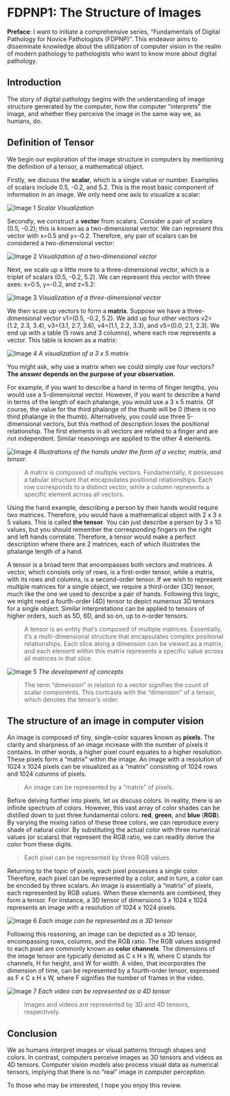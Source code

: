 # FDPNP1: The Structure of Images

**Preface**: I want to initiate a comprehensive series, “Fundamentals of Digital Pathology for Novice Pathologists (FDPNP)”. This endeavor aims to disseminate knowledge about the utilization of computer vision in the realm of modern pathology to pathologists who want to know more about digital pathology.

## Introduction

The story of digital pathology begins with the understanding of image structure generated by the computer, how the computer “interprets” the image, and whether they perceive the image in the same way we, as humans, do.

## Definition of Tensor

We begin our exploration of the image structure in computers by mentioning the definition of a tensor, a mathematical object.

Firstly, we discuss the **scalar**, which is a single value or number. Examples of scalars include 0.5, -0.2, and 5.2. This is the most basic component of information in an image. We only need one axis to visualize a scalar:

![Image 1](/img/post12_image1.webp)
*Scalar Visualization*

Secondly, we construct a **vector** from scalars. Consider a pair of scalars (0.5, -0.2); this is known as a two-dimensional vector. We can represent this vector with x=0.5 and y=-0.2. Therefore, any pair of scalars can be considered a two-dimensional vector:

![Image 2](/img/post12_image2.webp)
*Visualization of a two-dimensional vector*

Next, we scale up a little more to a three-dimensional vector, which is a triplet of scalars (0.5, -0.2, 5.2). We can represent this vector with three axes: x=0.5, y=-0.2, and z=5.2:

![Image 3](/img/post12_image3.webp)
*Visualization of a three-dimensional vector*

We then scale up vectors to form a **matrix**. Suppose we have a three-dimensional vector v1=(0.5, -0.2, 5.2). We add up four other vectors v2=(1.2, 2.3, 3.4), v3=(3.1, 2.7, 3.6), v4=(1.1, 2.2, 3.3), and v5=(0.0, 2.1, 2.3). We end up with a table (5 rows and 3 columns), where each row represents a vector. This table is known as a matrix:

![Image 4](/img/post12_image4.webp)
*A visualization of a 3 x 5 matrix*

You might ask, why use a matrix when we could simply use four vectors? **The answer depends on the purpose of your observation**.

For example, if you want to describe a hand in terms of finger lengths, you would use a 5-dimensional vector. However, if you want to describe a hand in terms of the length of each phalange, you would use a 3 x 5 matrix. Of course, the value for the third phalange of the thumb will be 0 (there is no third phalange in the thumb). Alternatively, you could use three 5-dimensional vectors, but this method of description loses the positional relationship. The first elements in all vectors are related to a finger and are not independent. Similar reasonings are applied to the other 4 elements.

![Image 4](/img/post12_image4.webp)
*Illustrations of the hands under the form of a vector, matrix, and tensor.*

> A matrix is composed of multiple vectors. Fundamentally, it possesses a tabular structure that encapsulates positional relationships. Each row corresponds to a distinct vector, while a column represents a specific element across all vectors.

Using the hand example, describing a person by their hands would require two matrices. Therefore, you would have a mathematical object with 2 x 3 x 5 values. This is called **the tensor**. You can just describe a person by 3 x 10 values, but you should remember the corresponding fingers on the right and left hands correlate. Therefore, a tensor would make a perfect description where there are 2 matrices, each of which illustrates the phalange length of a hand.

A tensor is a broad term that encompasses both vectors and matrices. A vector, which consists only of rows, is a first-order tensor, while a matrix, with its rows and columns, is a second-order tensor. If we wish to represent multiple matrices for a single object, we require a third-order (3D) tensor, much like the one we used to describe a pair of hands. Following this logic, we might need a fourth-order (4D) tensor to depict numerous 3D tensors for a single object. Similar interpretations can be applied to tensors of higher orders, such as 5D, 6D, and so on, up to n-order tensors.

> A tensor is an entity that’s composed of multiple matrices. Essentially, it’s a multi-dimensional structure that encapsulates complex positional relationships. Each slice along a dimension can be viewed as a matrix, and each element within this matrix represents a specific value across all matrices in that slice.

![Image 5](/img/post12_image5.webp)
*The development of concepts*

> The term “dimension” in relation to a vector signifies the count of scalar components. This contrasts with the “dimension” of a tensor, which denotes the tensor’s order.

## The structure of an image in computer vision

An image is composed of tiny, single-color squares known as **pixels**. The clarity and sharpness of an image increase with the number of pixels it contains. In other words, a higher pixel count equates to a higher resolution. These pixels form a “matrix” within the image. An image with a resolution of 1024 x 1024 pixels can be visualized as a “matrix” consisting of 1024 rows and 1024 columns of pixels.

> An image can be represented by a “matrix” of pixels.

Before delving further into pixels, let us discuss colors. In reality, there is an infinite spectrum of colors. However, this vast array of color shades can be distilled down to just three fundamental colors: **red**, **green**, and **blue** (**RGB**). By varying the mixing ratios of these three colors, we can reproduce every shade of natural color. By substituting the actual color with three numerical values (or scalars) that represent the RGB ratio, we can readily derive the color from these digits.

> Each pixel can be represented by three RGB values.

Returning to the topic of pixels, each pixel possesses a single color. Therefore, each pixel can be represented by a color, and in turn, a color can be encoded by three scalars. An image is essentially a “matrix” of pixels, each represented by RGB values. When these elements are combined, they form a tensor. For instance, a 3D tensor of dimensions 3 x 1024 x 1024 represents an image with a resolution of 1024 x 1024 pixels.

![Image 6](/img/post12_image6.webp)
*Each image can be represented as a 3D tensor*

Following this reasoning, an image can be depicted as a 3D tensor, encompassing rows, columns, and the RGB ratio. The RGB values assigned to each pixel are commonly known as **color channels**. The dimensions of the image tensor are typically denoted as C x H x W, where C stands for channels, H for height, and W for width. A video, that incorporates the dimension of time, can be represented by a fourth-order tensor, expressed as F x C x H x W, where F signifies the number of frames in the video.

![Image 7](/img/post12_image7.webp)
*Each video can be represented as a 4D tensor*

> Images and videos are represented by 3D and 4D tensors, respectively.

## Conclusion

We as humans interpret images or visual patterns through shapes and colors. In contrast, computers perceive images as 3D tensors and videos as 4D tensors. Computer vision models also process visual data as numerical tensors, implying that there is no “real” image in computer perception.

To those who may be interested, I hope you enjoy this review.
